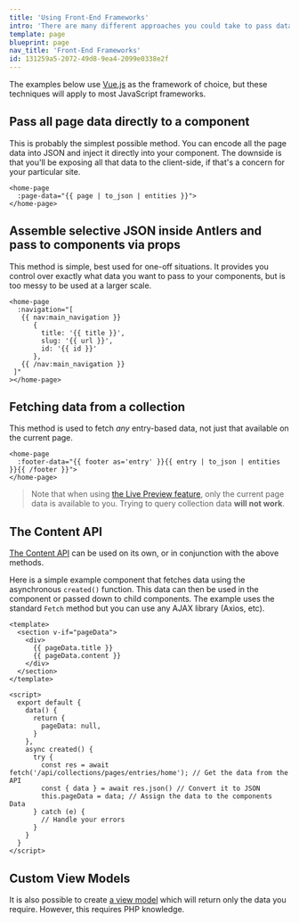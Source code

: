 ```yaml
---
title: 'Using Front-End Frameworks'
intro: 'There are many different approaches you could take to pass data to JavaScriptLand. Here are some suggestions on how to fetch, format, and hydrate (inject data) typical JavaScript components.'
template: page
blueprint: page
nav_title: 'Front-End Frameworks'
id: 131259a5-2072-49d8-9ea4-2099e0338e2f
---
```

The examples below use [Vue.js](https://vuejs.org/) as the framework of choice, but these techniques will apply to most JavaScript frameworks.

## Pass all page data directly to a component
This is probably the simplest possible method. You can encode all the page data into JSON and inject it directly into your component. The downside is that you'll be exposing all that data to the client-side, if that's a concern for your particular site.

```vue
<home-page
  :page-data="{{ page | to_json | entities }}">
</home-page>
```


## Assemble selective JSON inside Antlers and pass to components via props
This method is simple, best used for one-off situations. It provides you control over exactly what data you want to pass to your components, but is too messy to be used at a larger scale.

```vue
<home-page
  :navigation="[
   {{ nav:main_navigation }}
      {
        title: '{{ title }}',
        slug: '{{ url }}',
        id: '{{ id }}'
      },
   {{ /nav:main_navigation }}
 ]"
></home-page>
```

## Fetching data from a collection
This method is used to fetch _any_ entry-based data, not just that available on the current page.

```vue
<home-page
  :footer-data="{{ footer as='entry' }}{{ entry | to_json | entities }}{{ /footer }}">
</home-page>
```

> Note that when using [the Live Preview feature](https://statamic.dev/live-preview), only the current page data is available to you. Trying to query collection data **will not work**.

## The Content API
[The Content API](https://statamic.dev/content-api) can be used on its own, or in conjunction with the above methods.

Here is a simple example component that fetches data using the asynchronous `created()` function. This data can then be used in the component or passed down to child components. The example uses the standard `Fetch` method but you can use any AJAX library (Axios, etc).

```vue
<template>
  <section v-if="pageData">
    <div>
      {{ pageData.title }}
      {{ pageData.content }}
    </div>
  </section>
</template>

<script>
  export default {
    data() {
      return {
        pageData: null,
      }
    },
    async created() {
      try {
        const res = await fetch('/api/collections/pages/entries/home'); // Get the data from the API
        const { data } = await res.json() // Convert it to JSON
        this.pageData = data; // Assign the data to the components Data
      } catch (e) {
        // Handle your errors
      }
    }
  }
</script>
```

## Custom View Models
It is also possible to create [a view model](https://statamic.dev/view-models) which will return only the data you require. However, this requires PHP knowledge.
